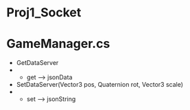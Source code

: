 # Proj1_Socket
# GameManager.cs
+ GetDataServer
+ + get --> jsonData
+ SetDataServer(Vector3 pos, Quaternion rot, Vector3 scale)
+ + set --> jsonString
